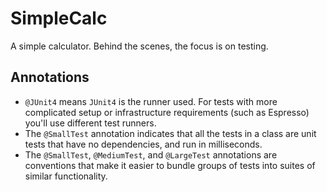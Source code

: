 # SimpleCalc

A simple calculator. Behind the scenes, the focus is on testing.

## Annotations

- `@JUnit4` means `JUnit4` is the runner used.
For tests with more complicated setup or infrastructure requirements (such as Espresso) you'll use different test runners.
- The `@SmallTest` annotation indicates that all the tests in a class are unit tests that have no dependencies, and run in milliseconds.
- The `@SmallTest`, `@MediumTest`, and `@LargeTest` annotations are conventions that make it easier to bundle groups of tests into suites of similar functionality.
